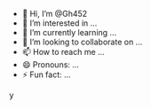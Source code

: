 - 👋 Hi, I’m @Gh452
- 👀 I’m interested in ...
- 🌱 I’m currently learning ...
- 💞️ I’m looking to collaborate on ...
- 📫 How to reach me ...
- 😄 Pronouns: ...
- ⚡ Fun fact: ...

<!---
Gh452/Gh452 is a ✨ special ✨ repository because its `README.md` (this file) appears on your GitHub profile.
You can click the Preview link to take a look at your changes.
--->y

